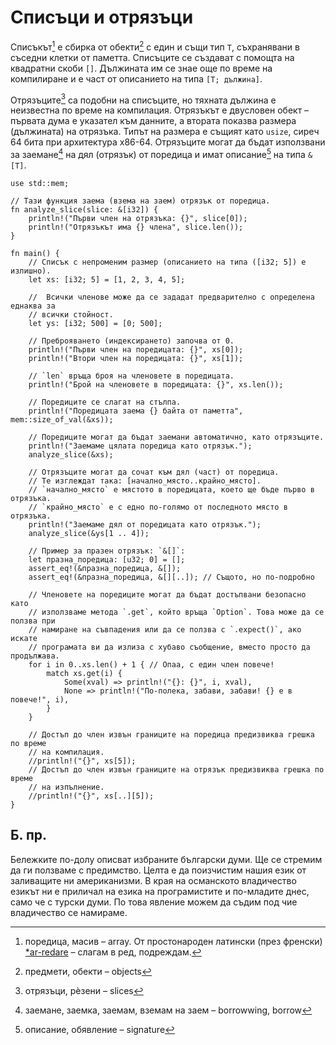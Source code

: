 # Списъци и отрязъци

Списъкът[^array] е сбирка от обекти[^objects] с един и същи тип `T`,
съхранявани в съседни клетки от паметта. Списъците се създават с помощта на
квадратни скоби `[]`. Дължината им се знае още по време на компилиране и е част
от описанието на типа `[T; дължина]`.

Отрязъците[^slices] са подобни на списъците, но тяхната дължина е неизвестна
по време на компилация. Отрязъкът е двусловен обект – първата дума е указател
към данните, а втората показва размера (дължината) на отрязъка. Типът на размера
е същият като `usize`, сиреч 64 бита при архитектура x86-64. Отрязъците могат да
бъдат използвани за заемане[^borrow] на дял (отрязък) от поредица и имат
описание[^signature] на типа `&[T]`.

```rust,editable,ignore,mdbook-runnable
use std::mem;

// Тази функция заема (взема на заем) отрязък от поредица.
fn analyze_slice(slice: &[i32]) {
    println!("Първи член на отрязъка: {}", slice[0]);
    println!("Отрязъкът има {} члена", slice.len());
}

fn main() {
    // Списък с непроменим размер (описанието на типа ([i32; 5]) е излишно).
    let xs: [i32; 5] = [1, 2, 3, 4, 5];

    //  Всички членове може да се зададат предварително с определена еднаква за
    // всички стойност.
    let ys: [i32; 500] = [0; 500];

    // Преброяването (индексирането) започва от 0.
    println!("Първи член на поредицата: {}", xs[0]);
    println!("Втори член на поредицата: {}", xs[1]);

    // `len` връща броя на членовете в поредицата.
    println!("Брой на членовете в поредицата: {}", xs.len());

    // Поредиците се слагат на стълпа.
    println!("Поредицата заема {} байта от паметта", mem::size_of_val(&xs));

    // Поредиците могат да бъдат заемани автоматично, като отрязъците.
    println!("Заемаме цялата поредица като отрязък.");
    analyze_slice(&xs);

    // Отрязъците могат да сочат към дял (част) от поредица.
    // Те изглеждат така: [начално_място..крайно_място].
    // `начално_място` е мястото в поредицата, което ще бъде първо в отрязъка.
    // `крайно_място` е с едно по-голямо от последното място в отрязъка.
    println!("Заемаме дял от поредицата като отрязък.");
    analyze_slice(&ys[1 .. 4]);

    // Пример за празен отрязък: `&[]`:
    let празна_поредица: [u32; 0] = [];
    assert_eq!(&празна_поредица, &[]);
    assert_eq!(&празна_поредица, &[][..]); // Същото, но по-подробно

    // Членовете на поредиците могат да бъдат достъпвани безопасно като
    // използваме метода `.get`, който връща `Option`. Това може да се ползва при
    // намиране на съвпадения или да се ползва с `.expect()`, ако искате
    // програмата ви да излиза с хубаво съобщение, вместо просто да продължава.
    for i in 0..xs.len() + 1 { // Опаа, с един член повече!
        match xs.get(i) {
            Some(xval) => println!("{}: {}", i, xval),
            None => println!("По-полека, забави, забави! {} е в повече!", i),
        }
    }

    // Достъп до член извън границите на поредица предизвиква грешка по време
    // на компилация.
    //println!("{}", xs[5]);
    // Достъп до член извън границите на отрязък предизвиква грешка по време
    // на изпълнение.
    //println!("{}", xs[..][5]);
}
```
## Б. пр.

Бележките по-долу описват избраните български думи. Ще се стремим да ги
ползваме с предимство. Целта е да поизчистим нашия език от заливащите ни
американизми. В края на османското владичество езикът ни е приличал на езика на
програмистите и по-младите днес, само че с турски думи. По това явление можем
да съдим под чие владичество се намираме.

[^array]: поредица, масив – array. От простонароден латински (през френски)
  [\*ar-redare](https://www.etymonline.com/search?q=array) – слагам в ред,
  подреждам.

[^objects]: предмети, обекти – objects

[^slices]: отрязъци, рѐзени – slices

[^borrow]: заемане, заемка, заемам, вземам на заем – borrowwing, borrow

[^signature]: описание, обявление – signature
